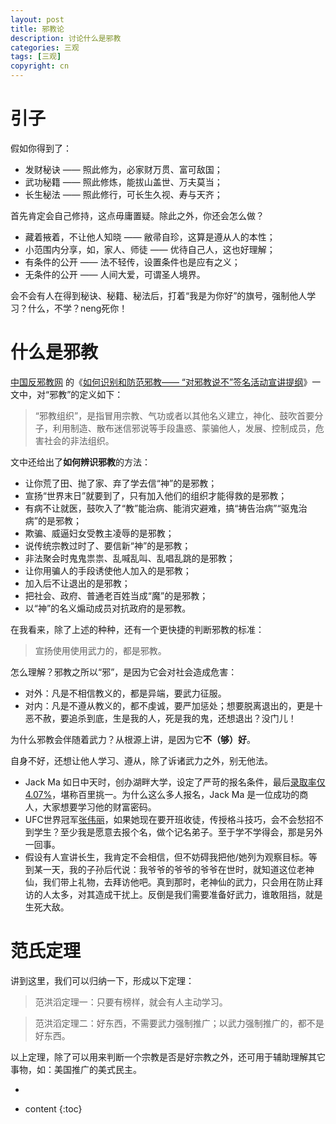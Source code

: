 ```yaml
---
layout: post
title: 邪教论
description: 讨论什么是邪教
categories: 三观
tags: [三观]
copyright: cn
---
```


# 引子

假如你得到了：

* 发财秘诀 —— 照此修为，必家财万贯、富可敌国；
* 武功秘籍 —— 照此修炼，能拔山盖世、万夫莫当；
* 长生秘法 —— 照此修行，可长生久视、寿与天齐；

首先肯定会自己修持，这点毋庸置疑。除此之外，你还会怎么做？

* 藏着掖着，不让他人知晓 —— 敝帚自珍，这算是遵从人的本性；
* 小范围内分享，如，家人、师徒 —— 优待自己人，这也好理解；
* 有条件的公开 —— 法不轻传，设置条件也是应有之义；
* 无条件的公开 —— 人间大爱，可谓圣人境界。

会不会有人在得到秘诀、秘籍、秘法后，打着“我是为你好”的旗号，强制他人学习？什么，不学？neng死你！

# 什么是邪教

[中国反邪教网](http://www.chinafxj.cn/) 的《[如何识别和防范邪教—— “对邪教说不”签名活动宣讲提纲](http://www.chinafxj.cn/c/2020-11-03/1286958.shtml)》一文中，对“邪教”的定义如下：

> “邪教组织”，是指冒用宗教、气功或者以其他名义建立，神化、鼓吹首要分子，利用制造、散布迷信邪说等手段蛊惑、蒙骗他人，发展、控制成员，危害社会的非法组织。

文中还给出了**如何辨识邪教**的方法：

* 让你荒了田、抛了家、弃了学去信“神”的是邪教；
* 宣扬“世界末日”就要到了，只有加入他们的组织才能得救的是邪教；
* 有病不让就医，鼓吹入了“教”能治病、能消灾避难，搞“祷告治病”“驱鬼治病”的是邪教；
* 欺骗、威逼妇女受教主凌辱的是邪教；
* 说传统宗教过时了、要信新“神”的是邪教；
* 非法聚会时鬼鬼祟祟、乱喊乱叫、乱唱乱跳的是邪教；
* 让你用骗人的手段诱使他人加入的是邪教；
* 加入后不让退出的是邪教；
* 把社会、政府、普通老百姓当成“魔”的是邪教；
* 以“神”的名义煽动成员对抗政府的是邪教。

在我看来，除了上述的种种，还有一个更快捷的判断邪教的标准：

> 宣扬使用使用武力的，都是邪教。

怎么理解？邪教之所以“邪”，是因为它会对社会造成危害：

* 对外：凡是不相信教义的，都是异端，要武力征服。
* 对内：凡是不遵从教义的，都不虔诚，要严加惩处；想要脱离退出的，更是十恶不赦，要追杀到底，生是我的人，死是我的鬼，还想退出？没门儿！

为什么邪教会伴随着武力？从根源上讲，是因为它**不（够）好**。

自身不好，还想让他人学习、遵从，除了诉诸武力之外，别无他法。

* Jack Ma 如日中天时，创办湖畔大学，设定了严苛的报名条件，最后[录取率仅4.07%](https://zhuanlan.zhihu.com/p/265168680)，堪称百里挑一。为什么这么多人报名，Jack Ma 是一位成功的商人，大家想要学习他的财富密码。
* UFC世界冠军[张伟丽](https://baike.baidu.com/item/%E5%BC%A0%E4%BC%9F%E4%B8%BD/19688961)，如果她现在要开班收徒，传授格斗技巧，会不会愁招不到学生？至少我是愿意去报个名，做个记名弟子。至于学不学得会，那是另外一回事。
* 假设有人宣讲长生，我肯定不会相信，但不妨碍我把他/她列为观察目标。等到某一天，我的子孙后代说：我爷爷的爷爷的爷爷在世时，就知道这位老神仙，我们带上礼物，去拜访他吧。真到那时，老神仙的武力，只会用在防止拜访的人太多，对其造成干扰上。反倒是我们需要准备好武力，谁敢阻挡，就是生死大敌。


# 范氏定理

讲到这里，我们可以归纳一下，形成以下定理：

> 范洪滔定理一：只要有榜样，就会有人主动学习。

> 范洪滔定理二：好东西，不需要武力强制推广；以武力强制推广的，都不是好东西。

以上定理，除了可以用来判断一个宗教是否是好宗教之外，还可用于辅助理解其它事物，如：美国推广的美式民主。


-

* content
{:toc}

